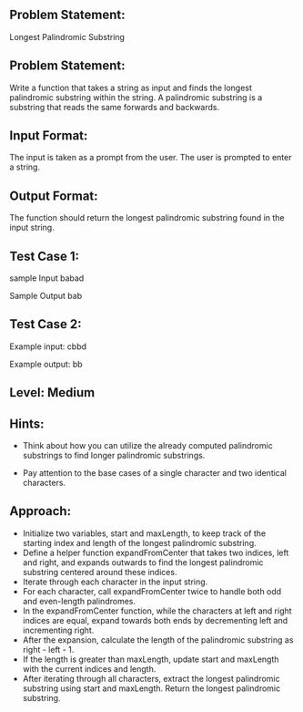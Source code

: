 ## Problem Statement:
Longest Palindromic Substring

## Problem Statement:
Write a function that takes a string as input and finds
the longest palindromic substring within the string. 
A palindromic substring is a substring that reads the 
same forwards and backwards.


## Input Format:
The input is taken as a prompt from the user. 
The user is prompted to enter a string.

## Output Format:
The function should return the longest
palindromic substring found in the input
string.

## Test Case 1:
sample Input
babad

Sample Output
bab

## Test Case 2:
Example input:
cbbd

Example output:
bb

## Level: Medium

## Hints:
- Think about how you can utilize the already 
computed palindromic substrings to find longer 
palindromic substrings.


- Pay attention to the base cases of a single
 character and two identical characters.

## Approach:
- Initialize two variables, start and maxLength, to keep track of the starting index and length of the longest palindromic substring.
- Define a helper function expandFromCenter that takes two indices, left and right, and expands outwards to find the longest palindromic substring centered around these indices.
- Iterate through each character in the input string.
- For each character, call expandFromCenter twice to handle both odd and even-length palindromes.
- In the expandFromCenter function, while the characters at left and right indices are equal, expand towards both ends by decrementing left and incrementing right.
- After the expansion, calculate the length of the palindromic substring as right - left - 1.
- If the length is greater than maxLength, update start and maxLength with the current indices and length.
- After iterating through all characters, extract the longest palindromic substring using start and maxLength.
Return the longest palindromic substring.
